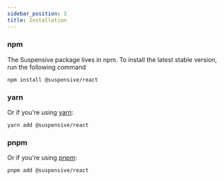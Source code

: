 ```yaml
---
sidebar_position: 3
title: Installation
---
```


### npm

The Suspensive package lives in npm. To install the latest stable version, run the following command

```shell
npm install @suspensive/react
```

### yarn

Or if you're using <a href="https://classic.yarnpkg.com/en/docs/install/" target="_blank">yarn</a>:

```shell
yarn add @suspensive/react
```

### pnpm

Or if you're using <a href="https://pnpm.io/" target="_blank">pnpm</a>:

```shell
pnpm add @suspensive/react
```
